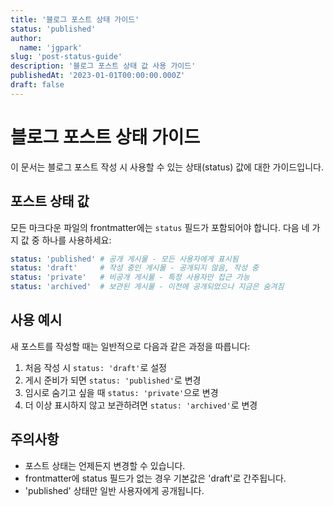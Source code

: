 ```yaml
---
title: '블로그 포스트 상태 가이드'
status: 'published'
author:
  name: 'jgpark'
slug: 'post-status-guide'
description: '블로그 포스트 상태 값 사용 가이드'
publishedAt: '2023-01-01T00:00:00.000Z'
draft: false
---
```


# 블로그 포스트 상태 가이드

이 문서는 블로그 포스트 작성 시 사용할 수 있는 상태(status) 값에 대한 가이드입니다.

## 포스트 상태 값

모든 마크다운 파일의 frontmatter에는 `status` 필드가 포함되어야 합니다. 다음 네 가지 값 중 하나를 사용하세요:

```yaml
status: 'published' # 공개 게시물 - 모든 사용자에게 표시됨
status: 'draft'     # 작성 중인 게시물 - 공개되지 않음, 작성 중
status: 'private'   # 비공개 게시물 - 특정 사용자만 접근 가능
status: 'archived'  # 보관된 게시물 - 이전에 공개되었으나 지금은 숨겨짐
```

## 사용 예시

새 포스트를 작성할 때는 일반적으로 다음과 같은 과정을 따릅니다:

1. 처음 작성 시 `status: 'draft'`로 설정
2. 게시 준비가 되면 `status: 'published'`로 변경
3. 임시로 숨기고 싶을 때 `status: 'private'`으로 변경
4. 더 이상 표시하지 않고 보관하려면 `status: 'archived'`로 변경

## 주의사항

- 포스트 상태는 언제든지 변경할 수 있습니다.
- frontmatter에 status 필드가 없는 경우 기본값은 'draft'로 간주됩니다.
- 'published' 상태만 일반 사용자에게 공개됩니다.
